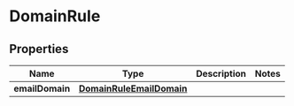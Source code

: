 # DomainRule

## Properties
Name | Type | Description | Notes
------------ | ------------- | ------------- | -------------
**emailDomain** | [**DomainRuleEmailDomain**](DomainRuleEmailDomain.md) |  | 
